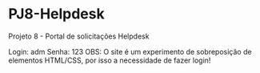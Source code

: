 # PJ8-Helpdesk
Projeto 8 - Portal de solicitações Helpdesk
</hr>
Login: adm
Senha: 123
</hr>
OBS: O site é um experimento de sobreposição de elementos HTML/CSS, por isso a necessidade de fazer login!
